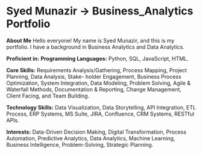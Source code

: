 # Syed Munazir -> Business_Analytics Portfolio

**About Me**
Hello everyone! My name is Syed Munazir, and this is my portfolio.
I have a background in Business Analytics and Data Analytics.

**Proficient in:**
**Programming Languages:** Python, SQL, JavaScript, HTML.

**Core Skills:** Requirements Analysis/Gathering, Process Mapping, Project Planning, Data Analysis, Stake-
holder Engagement, Business Process Optimization, System Integration, Data Modeling, Problem Solving,
Agile & Waterfall Methods, Documentation & Reporting, Change Management, Client Facing, and Team
Building.

**Technology Skills:** Data Visualization, Data Storytelling, API Integration, ETL Process, ERP Systems,
MS Suite, JIRA, Confluence, CRM Systems, RESTful APIs.

**Interests:** Data-Driven Decision Making, Digital Transformation, Process Automation, Predictive Analytics,
Data Analytics, Machine Learning, Business Intelligence, Problem-Solving, Strategic Planning.


